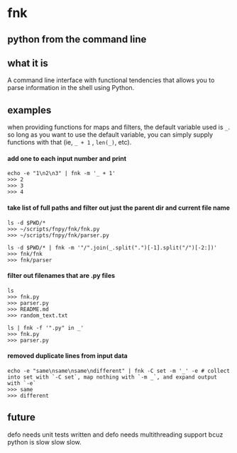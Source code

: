 # fnk
## python from the command line

## what it is
A command line interface with functional tendencies that allows you to parse information in the shell using Python.

## examples
when providing functions for maps and filters, the default variable used is `_`.  so long as you want to use the default variable, you can simply supply functions with that (ie, `_ + 1` , `len(_)`, etc).

#### add one to each input number and print
```console
echo -e "1\n2\n3" | fnk -m '_ + 1'
>>> 2
>>> 3
>>> 4
```
#### take list of full paths and filter out just the parent dir and current file name
```console
ls -d $PWD/*
>>> ~/scripts/fnpy/fnk/fnk.py
>>> ~/scripts/fnpy/fnk/parser.py

ls -d $PWD/* | fnk -m '"/".join(_.split(".")[-1].split("/")[-2:])'
>>> fnk/fnk
>>> fnk/parser
```
#### filter out filenames that are .py files
```console
ls
>>> fnk.py
>>> parser.py
>>> README.md
>>> random_text.txt

ls | fnk -f '".py" in _'
>>> fnk.py
>>> parser.py
```
#### removed duplicate lines from input data
```console
echo -e "same\nsame\nsame\ndifferent" | fnk -C set -m '_' -e # collect into set with `-C set`, map nothing with `-m _`, and expand output with `-e`
>>> same
>>> different
```
## future
defo needs unit tests written and defo needs multithreading support bcuz python is slow slow slow.
